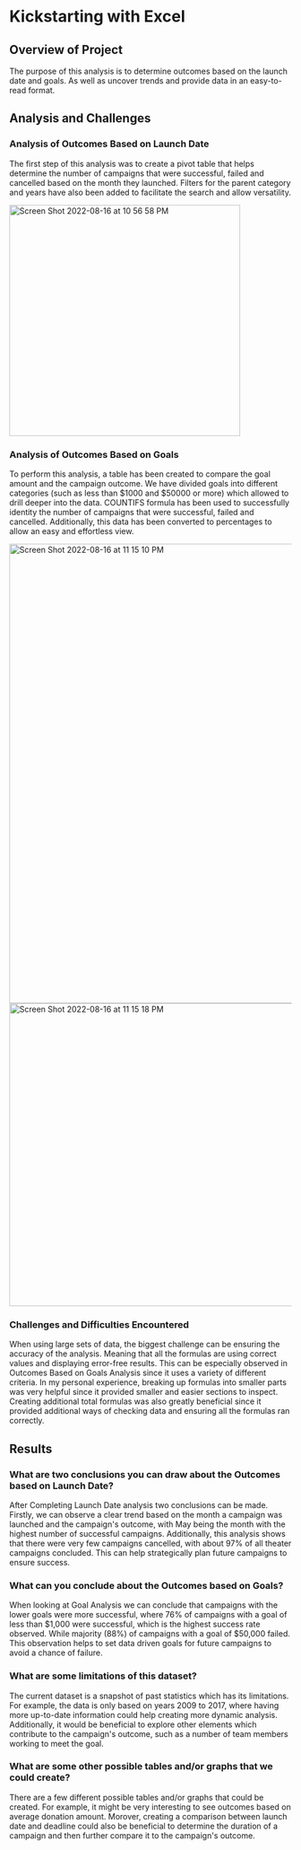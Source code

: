 # Kickstarting with Excel
## Overview of Project
The purpose of this analysis is to determine outcomes based on the launch date and goals. As well as uncover trends and provide data in an easy-to-read format.
## Analysis and Challenges
### Analysis of Outcomes Based on Launch Date
The first step of this analysis was to create a pivot table that helps determine the number of campaigns that were successful, failed and cancelled based on the month they launched. Filters for the parent category and years have also been added to facilitate the search and allow versatility.

<img width="412" alt="Screen Shot 2022-08-16 at 10 56 58 PM" src="https://user-images.githubusercontent.com/110862261/185031748-ea20a16d-8a52-4af3-b7ad-d06e82f89571.png">

### Analysis of Outcomes Based on Goals
To perform this analysis, a table has been created to compare the goal amount and the campaign outcome. We have divided goals into different categories (such as less than $1000 and $50000 or more) which allowed to drill deeper into the data. COUNTIFS formula has been used to successfully identity the number of campaigns that were successful, failed and cancelled. Additionally, this data has been converted to percentages to allow an easy and effortless view.

<img width="819" alt="Screen Shot 2022-08-16 at 11 15 10 PM" src="https://user-images.githubusercontent.com/110862261/185033399-dd707e52-32b2-4d7c-96b3-0fa3730a2864.png">
<img width="540" alt="Screen Shot 2022-08-16 at 11 15 18 PM" src="https://user-images.githubusercontent.com/110862261/185033416-bbb22f3b-ae0a-49f1-b441-5af062a82c3d.png">

### Challenges and Difficulties Encountered
When using large sets of data, the biggest challenge can be ensuring the accuracy of the analysis. Meaning that all the formulas are using correct values and displaying error-free results. This can be especially observed in Outcomes Based on Goals Analysis since it uses a variety of different criteria. In my personal experience, breaking up formulas into smaller parts was very helpful since it provided smaller and easier sections to inspect. Creating additional total formulas was also greatly beneficial since it provided additional ways of checking data and ensuring all the formulas ran correctly. 

## Results
### What are two conclusions you can draw about the Outcomes based on Launch Date?
After Completing Launch Date analysis two conclusions can be made. Firstly, we can observe a clear trend based on the month a campaign was launched and the campaign's outcome, with May being the month with the highest number of successful campaigns. Additionally, this analysis shows that there were very few campaigns cancelled, with about 97% of all theater campaigns concluded. This can help strategically plan future campaigns to ensure success. 
### What can you conclude about the Outcomes based on Goals?
When looking at Goal Analysis we can conclude that campaigns with the lower goals were more successful, where 76% of campaigns with a goal of less than $1,000 were successful, which is the highest success rate observed. While majority (88%) of campaigns with a goal of $50,000 failed. This observation helps to set data driven goals for future campaigns to avoid a chance of failure. 
### What are some limitations of this dataset?
The current dataset is a snapshot of past statistics which has its limitations. For example, the data is only based on years 2009 to 2017, where having more up-to-date information could help creating more dynamic analysis. Additionally, it would be beneficial to explore other elements which contribute to the campaign's outcome, such as a number of team members working to meet the goal. 
### What are some other possible tables and/or graphs that we could create?
There are a few different possible tables and/or graphs that could be created. For example, it might be very interesting to see outcomes based on average donation amount. Morover, creating a comparison between launch date and deadline could also be beneficial to determine the duration of a campaign and then further compare it to the campaign's outcome.  

